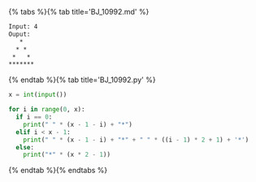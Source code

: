 {% tabs %}{% tab title='BJ_10992.md' %}

```txt
Input: 4
Ouput:
   *
  * *
 *   *
*******
```

{% endtab %}{% tab title='BJ_10992.py' %}

```py
x = int(input())

for i in range(0, x):
  if i == 0:
    print(" " * (x - 1 - i) + "*")
  elif i < x - 1:
    print(" " * (x - 1 - i) + "*" + " " * ((i - 1) * 2 + 1) + '*')
  else:
    print("*" * (x * 2 - 1))
```

{% endtab %}{% endtabs %}
